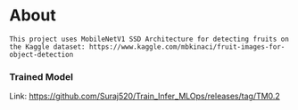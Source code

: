 # About
``` 
This project uses MobileNetV1 SSD Architecture for detecting fruits on the Kaggle dataset: https://www.kaggle.com/mbkinaci/fruit-images-for-object-detection
````
### Trained Model
Link: https://github.com/Suraj520/Train_Infer_MLOps/releases/tag/TM0.2
